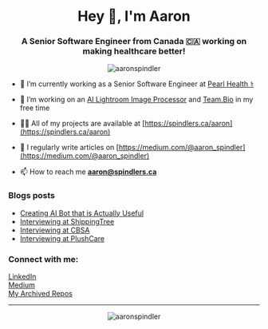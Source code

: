 <h1 align="center">Hey 👋, I'm Aaron</h1>
<h3 align="center">A Senior Software Engineer from Canada 🇨🇦 working on making healthcare better!</h3>

<p align="center"> <img src="https://komarev.com/ghpvc/?username=aaronspindler&label=Profile%20views&color=0e75b6&style=flat" alt="aaronspindler" /> </p>

- 🔭 I’m currently working as a Senior Software Engineer at [Pearl Health ⚕](https://pearlhealth.com/)

- 🌱 I’m working on an [AI Lightroom Image Processor](https://github.com/aaronspindler/lightroom-blur) and [Team.Bio](https://team.bio) in my free time

- 👨‍💻 All of my projects are available at [https://spindlers.ca/aaron](https://spindlers.ca/aaron)

- 📝 I regularly write articles on [https://medium.com/@aaron_spindler](https://medium.com/@aaron_spindler)

- 📫 How to reach me **aaron@spindlers.ca**

### Blogs posts
<!-- BLOG-POST-LIST:START -->
- [Creating AI Bot that is Actually Useful](https://medium.com/@aaron_spindler/creating-ai-bot-that-is-actually-useful-d840ef2d9735?source=rss-54c5470de4d------2)
- [Interviewing at ShippingTree](https://medium.com/interviewing-at/interviewing-at-shippingtree-bbcb86705052?source=rss-54c5470de4d------2)
- [Interviewing at CBSA](https://medium.com/interviewing-at/interviewing-at-cbsa-ee9ffdbf9b1?source=rss-54c5470de4d------2)
- [Interviewing at PlushCare](https://medium.com/interviewing-at/interviewing-at-plushcare-39053af6360e?source=rss-54c5470de4d------2)
<!-- BLOG-POST-LIST:END -->

<h3 align="left">Connect with me:</h3>
<p align="left">
<a href="https://linkedin.com/in/aaron-spindler" target="blank">LinkedIn</a>
  <br>
<a href="https://medium.com/@aaron_spindler" target="blank">Medium</a>
  <br>
<a href="https://github.com/aaronspindler-archive" target="blank">My Archived Repos</a>
</p>

<hr>

<p align="center"><img src="https://github-readme-streak-stats.herokuapp.com/?user=aaronspindler&theme=dark" alt="aaronspindler" /></p>
